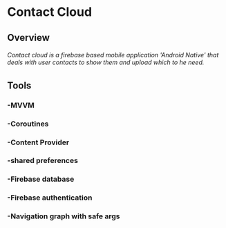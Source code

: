 # Contact Cloud
## Overview
###### Contact cloud is a firebase based mobile application 'Android Native' that deals with user contacts to show them and upload which to he need.
## Tools
### -MVVM
### -Coroutines
### -Content Provider
### -shared preferences
### -Firebase database
### -Firebase authentication
### -Navigation graph with safe args
